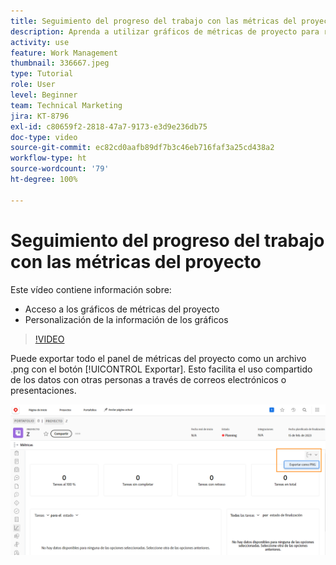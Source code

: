 ```yaml
---
title: Seguimiento del progreso del trabajo con las métricas del proyecto
description: Aprenda a utilizar gráficos de métricas de proyecto para realizar un seguimiento del progreso del trabajo del proyecto en  [!DNL  Workfront].
activity: use
feature: Work Management
thumbnail: 336667.jpeg
type: Tutorial
role: User
level: Beginner
team: Technical Marketing
jira: KT-8796
exl-id: c80659f2-2818-47a7-9173-e3d9e236db75
doc-type: video
source-git-commit: ec82cd0aafb89df7b3c46eb716faf3a25cd438a2
workflow-type: ht
source-wordcount: '79'
ht-degree: 100%

---
```


# Seguimiento del progreso del trabajo con las métricas del proyecto

Este vídeo contiene información sobre:

* Acceso a los gráficos de métricas del proyecto
* Personalización de la información de los gráficos

>[!VIDEO](https://video.tv.adobe.com/v/336667/?quality=12&learn=on)

Puede exportar todo el panel de métricas del proyecto como un archivo .png con el botón [!UICONTROL Exportar]. Esto facilita el uso compartido de los datos con otras personas a través de correos electrónicos o presentaciones.

![Página de métricas del proyecto exportadas](assets/planner-fund-metrics-export.png)

<!---
Overview of project metrics
--->
